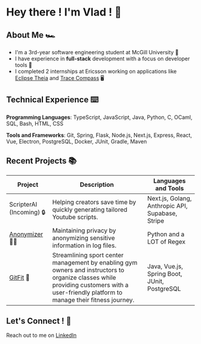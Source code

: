 # Hey there ! I'm Vlad ! 👋

## About Me 🏎️
- I'm a 3rd-year software engineering student at McGill University 🍁
- I have experience in **full-stack** development with a focus on developer tools 🔨
- I completed 2 internships at Ericsson working on applications like [Eclipse Theia] and [Trace Compass] 🖥️

[Eclipse Theia]: https://github.com/eclipse-theia/theia
[Trace Compass]: https://github.com/eclipse-tracecompass

## Technical Experience ⌨️
**Programming Languages**: TypeScript, JavaScript, Java, Python, C, OCaml, SQL, Bash, HTML, CSS

**Tools and Frameworks**: Git, Spring, Flask, Node.js, Next.js, Express, React, Vue, Electron, PostgreSQL, Docker, JUnit, Gradle, Maven

## Recent Projects 📚

| Project  | Description | Languages and Tools  |
| ------------- | ------------- |------------- |
| ScripterAI (Incoming) 🔒 | Helping creators save time by quickly generating tailored Youtube scripts.  | Next.js, Golang, Anthropic API, Supabase, Stripe |
| [Anonymizer](https://github.com/vladarama/log-anonymizer) 🕵️‍♂️ | Maintaining privacy by anonymizing sensitive information in log files. | Python and a LOT of Regex |
| [GitFit](https://github.com/vladarama/gitfit) 💪 | Streamlining sport center management by enabling gym owners and instructors to organize classes while providing customers with a user-friendly platform to manage their fitness journey.  | Java, Vue.js, Spring Boot, JUnit, PostgreSQL |

## Let's Connect ! 🤝
Reach out to me on [LinkedIn](https://www.linkedin.com/in/vladarama/)
<!--
**vladarama/vladarama** is a ✨ _special_ ✨ repository because its `README.md` (this file) appears on your GitHub profile.

Here are some ideas to get you started:

- 🔭 I’m currently working on ...
- 🌱 I’m currently learning ...
- 👯 I’m looking to collaborate on ...
- 🤔 I’m looking for help with ...
- 💬 Ask me about ...
- 📫 How to reach me: ...
- 😄 Pronouns: ...
- ⚡ Fun fact: ...
-->

